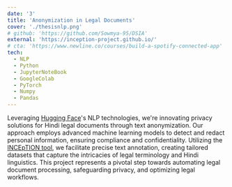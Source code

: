 ```yaml
---
date: '3'
title: 'Anonymization in Legal Documents'
cover: './thesisnlp.png'
# github: 'https://github.com/Sowmya-95/DSIA'
external: 'https://inception-project.github.io/'
# cta: 'https://www.newline.co/courses/build-a-spotify-connected-app'
tech:
  - NLP
  - Python
  - JupyterNoteBook
  - GoogleColab
  - PyTorch
  - Numpy
  - Pandas
---
```


Leveraging [Hugging Face](https://huggingface.co/)'s NLP technologies, we're innovating privacy solutions for Hindi legal documents through text anonymization. Our approach employs advanced machine learning models to detect and redact personal information, ensuring compliance and confidentiality. Utilizing the [INCEpTION tool](https://inception-project.github.io/), we facilitate precise text annotation, creating tailored datasets that capture the intricacies of legal terminology and Hindi linguistics. This project represents a pivotal step towards automating legal document processing, safeguarding privacy, and optimizing legal workflows.